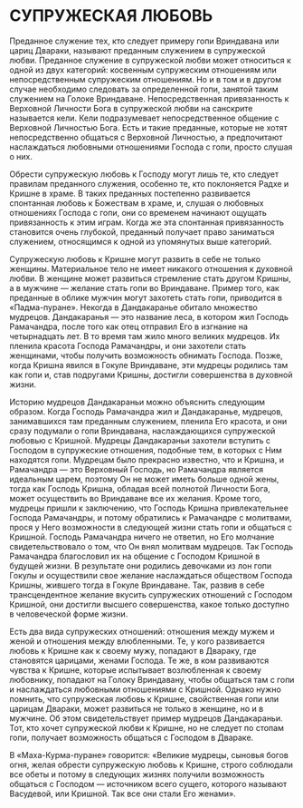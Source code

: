 # СУПРУЖЕСКАЯ ЛЮБОВЬ

Преданное служение тех, кто следует примеру гопи Вриндавана или цариц Двараки, называют преданным служением в супружеской любви. Преданное служение в супружеской любви может относиться к одной из двух категорий: косвенным супружеским отношениям или непосредственным супружеским отношениям. Но и в том и в другом случае необходимо следовать за определенной гопи, занятой таким служением на Голоке Вриндаване. Непосредственная привязанность к Верховной Личности Бога в супружеской любви на санскрите называется кели. Кели подразумевает непосредственное общение с Верховной Личностью Бога. Есть и такие преданные, которые не хотят непосредственно общаться с Верховной Личностью, а предпочитают наслаждаться любовными отношениями Господа с гопи, просто слушая о них.

Обрести супружескую любовь к Господу могут лишь те, кто следует правилам преданного служения, особенно те, кто поклоняется Радхе и Кришне в храме. В таких преданных постепенно развивается спонтанная любовь к Божествам в храме, и, слушая о любовных отношениях Господа с гопи, они со временем начинают ощущать привязанность к этим играм. Когда же эта спонтанная привязанность становится очень глубокой, преданный получает право заниматься служением, относящимся к одной из упомянутых выше категорий.

Супружескую любовь к Кришне могут развить в себе не только женщины. Материальное тело не имеет никакого отношения к духовной любви. В женщине может развиться стремление стать другом Кришны, а в мужчине — желание стать гопи во Вриндаване. Пример того, как преданные в облике мужчин могут захотеть стать гопи, приводится в «Падма-пуране». Некогда в Дандакаранье обитало множество мудрецов. Дандакаранья — это название леса, в котором жил Господь Рамачандра, после того как отец отправил Его в изгнание на четырнадцать лет. В то время там жило много великих мудрецов. Их пленила красота Господа Рамачандры, и они захотели стать женщинами, чтобы получить возможность обнимать Господа. Позже, когда Кришна явился в Гокуле Вриндаване, эти мудрецы родились там как гопи и, став подругами Кришны, достигли совершенства в духовной жизни.

Историю мудрецов Дандакараньи можно объяснить следующим образом. Когда Господь Рамачандра жил и Дандакаранье, мудрецов, занимавшихся там преданным служением, пленила Его красота, и они сразу подумали о гопи Вриндавана, наслаждающихся супружеской любовью с Кришной. Мудрецы Дандакараньи захотели вступить с Господом в супружеские отношения, подобные тем, в которых с Ним находятся гопи. Мудрецам было прекрасно известно, что и Кришна, и Рамачандра — это Верховный Господь, но Рамачандра является идеальным царем, поэтому Он не может иметь больше одной жены, тогда как Господь Кришна, обладая всей полнотой Личности Бога, может осуществить во Вриндаване все их желания. Кроме того, мудрецы пришли к заключению, что Господь Кришна привлекательнее Господа Рамачандры, и потому обратились к Рамачандре с молитвами, прося у Него возможности в следующей жизни стать гопи и общаться с Кришной. Господь Рамачандра ничего не ответил, но Его молчание свидетельствовало о том, что Он внял молитвам мудрецов. Так Господь Рамачандра благословил их на общение с Господом Кришной в будущей жизни. В результате они родились девочками из лон гопи Гокулы и осуществили свое желание наслаждаться обществом Господа Кришны, жившего тогда в Гокуле Вриндаване. Так, развив в себе трансцендентное желание вкусить супружеских отношений с Господом Кришной, они достигли высшего совершенства, какое только доступно в человеческой форме жизни.

Есть два вида супружеских отношений: отношения между мужем и женой и отношения между влюбленными. Те, у кого развивается любовь к Кришне как к своему мужу, попадают в Двараку, где становятся царицами, женами Господа. Те же, в ком развиваются чувства к Кришне, которые испытывает возлюбленная к своему любовнику, попадают на Голоку Вриндавану, чтобы общаться там с гопи и наслаждаться любовными отношениями с Кришной. Однако нужно помнить, что супружеская любовь к Кришне, свойственная гопи или царицам Двараки, может развиться не только в женщине, но и в мужчине. Об этом свидетельствует пример мудрецов Дандакараньи. Тот, кто хочет супружеской любви к Кришне, но не следует по стопам гопи, получает возможность общаться с Господом в Двараке.

В «Маха-Курма-пуране» говорится: «Великие мудрецы, сыновья богов огня, желая обрести супружескую любовь к Кришне, строго соблюдали все обеты и потому в следующих жизнях получили возможность общаться с Господом — источником всего сущего, которого называют Васудевой, или Кришной. Так все они стали Его женами».
